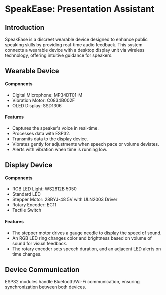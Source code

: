 # SpeakEase: Presentation Assistant

## Introduction
SpeakEase is a discreet wearable device designed to enhance public speaking skills by providing real-time audio feedback. This system connects a wearable device with a desktop display unit via wireless technology, offering intuitive guidance for speakers.

## Wearable Device
#### Components
- Digital Microphone: MP34DT01-M
- Vibration Motor: C0834B002F
- OLED Display: SSD1306

#### Features
- Captures the speaker's voice in real-time.
- Processes data with ESP32.
- Transmits data to the display device.
- Vibrates gently for adjustments when speech pace or volume deviates.
- Alerts with vibration when time is running low.

## Display Device
#### Components
- RGB LED Light: WS2812B 5050
- Standard LED
- Stepper Motor: 28BYJ-48 5V with ULN2003 Driver
- Rotary Encoder: EC11
- Tactile Switch

#### Features
- The stepper motor drives a gauge needle to display the speed of sound.
- An RGB LED ring changes color and brightness based on volume of sound for visual feedback.
- The rotary encoder sets speech duration, and an adjacent LED alerts on time changes.

## Device Communication
ESP32 modules handle Bluetooth/Wi-Fi communication, ensuring synchronization between both devices.

